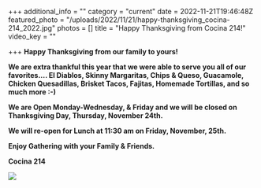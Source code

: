 +++
additional_info = ""
category = "current"
date = 2022-11-21T19:46:48Z
featured_photo = "/uploads/2022/11/21/happy-thanksgiving_cocina-214_2022.jpg"
photos = []
title = "Happy Thanksgiving from Cocina 214!"
video_key = ""

+++
**Happy Thanksgiving from our family to yours!**

**We are extra thankful this year that we were able to serve you all of our favorites.... El Diablos, Skinny Margaritas, Chips & Queso, Guacamole, Chicken Quesadillas, Brisket Tacos, Fajitas, Homemade Tortillas, and so much more :-)**

**We are Open Monday-Wednesday, & Friday and we will be closed on Thanksgiving Day, Thursday, November 24th.**

  
**We will re-open for Lunch at 11:30 am on Friday, November, 25th.**

**Enjoy Gathering with your Family & Friends.**

**Cocina 214**

  
  
![](/uploads/2022/11/21/happy-thanksgiving_cocina-214_2022.jpg)